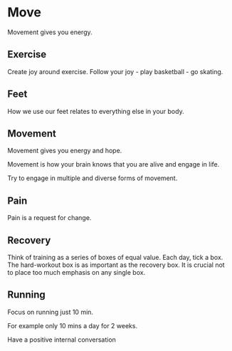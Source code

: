 # Move
Movement gives you energy.

## Exercise
Create joy around exercise.
Follow your joy - play basketball - go skating.

## Feet
How we use our feet relates to everything else in your body.

## Movement
Movement gives you energy and hope.

Movement is how your brain knows that you are alive and engage in life.

Try to engage in multiple and diverse forms of movement.

## Pain
Pain is a request for change.

## Recovery
Think of training as a series of boxes of equal value. Each day, tick a box. The hard-workout box is as important as the recovery box. 
It is crucial not to place too much emphasis on any single box.

## Running
Focus on running just 10 min. 

For example only 10 mins a day for 2 weeks.

Have a positive internal conversation